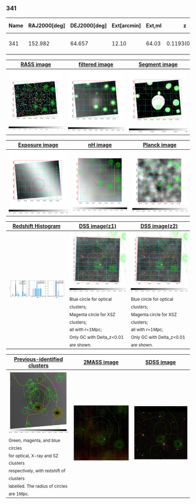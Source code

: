 <div STYLE="page-break-after: always;"></div>

### 341

|Name|RAJ2000[deg]|DEJ2000[deg] |Ext[arcmin]| Ext,ml | z | z_src| C|GC(XSZ,Delta_z<0.01)| GC(OPT,Delta_z<0.01)|GC| R_sig[arcmin] | R500[arcmin] | R500[Mpc]| CRsig[c/s] | CR500[c/s] |L500[1E44 erg/s]|F500[1E-12 erg/s/cm^2]| M500[1E14 Msun]|Tx[keV]|Cnt_sig|Beta|Rc[arcmin]|Comment|Alias|
|---|---|---|---|---|---|------|---|--------|---------|----------|---|---|---|---|---|---|---|---|---|---|---|---|---|---|
|341| 152.982| 64.657| 12.10| 64.03| 0.1193(0.005)| z2,| G| -| -| C, N, W| 18.062| 5.724| 0.739| 0.064(0.029)| 0.000(0.026)| 0.514(0.426)| 1.390(1.151)| 1.29(0.54)| 2.60(0.69)| 102.4| 0.610(-0.084+0.190)| 6.066(-1.048+1.960)| -| t491|

|[RASS image](../image/341/341_img.pdf)|[filtered image](../image/341/341_fil.pdf)|[Segment image](../image/341/341_seg.pdf)|
|-------------------|--------------------|-------------------|
| <img src="../image/341/341_img.png" width="300">  | <img src="../image/341/341_fil.png" width="300">   | <img src="../image/341/341_seg.png" width="300">  |

|[Exposure image](../image/341/341_mex.pdf)| [nH image](../image/341/341_nh.pdf)| [Planck image](../image/341/341_p.pdf)|
|-------------------|--------------------|-------------------|
|<img src="../image/341/341_mex.png" width="300">   | <img src="../image/341/341_nh.png" width="300">    | <img src="../image/341/341_p.png" width="300"> |

|[Redshift Histogram](../image/341/341_zg.pdf) | [DSS image(z1)](../image/341/341_dss_z1.pdf)      |  [DSS image(z2)](../image/341/341_dss_z2.pdf)    |
|-------------------|--------------------|-------------------|
|<img src="../image/341/341_zg.png" width="300"> |<img src="../image/341/341_dss_z1.png" width="300"> <sub><br>Blue circle for optical clusters; <br>Magenta circle for XSZ clusters; <br>all with r=1Mpc; <br>Only GC with Delta_z<0.01 are shown. </sub>| <img src="../image/341/341_dss_z2.png" width="300"><sub><br>Blue circle for optical clusters; <br>Magenta circle for XSZ clusters; <br>all with r=1Mpc; <br>Only GC with Delta_z<0.01 are shown. </sub> |

|[Previous-identified clusters](../image/341/341_gc.pdf) | [2MASS image](../image/341/341_2mass.pdf)      |[SDSS image](../image/341/341_sdss.pdf)   |
|-------------------|-------------------|-------------------|
|<img src=../image/341/341_gc.png width="300"> <br><sub>Green, magenta, and blue circles <br>for optical, X-ray and SZ clusters <br>respectively, with redshift of clusters <br>labelled. The radius of circles <br>are 1Mpc.</sub>|<img src="../image/341/341_2mass.png" width="300">  | <img src="../image/341/341_sdss.png" width="300">  |




